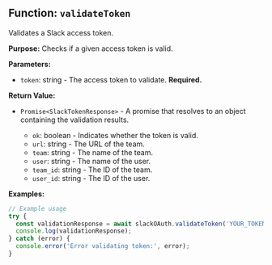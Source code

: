 ## Function: `validateToken`

Validates a Slack access token.

**Purpose:**
Checks if a given access token is valid.

**Parameters:**

- `token`: string - The access token to validate. **Required.**

**Return Value:**

- `Promise<SlackTokenResponse>` - A promise that resolves to an object containing the validation results.

  - `ok`: boolean - Indicates whether the token is valid.
  - `url`: string - The URL of the team.
  - `team`: string - The name of the team.
  - `user`: string - The name of the user.
  - `team_id`: string - The ID of the team.
  - `user_id`: string - The ID of the user.

**Examples:**

```typescript
// Example usage
try {
  const validationResponse = await slackOAuth.validateToken('YOUR_TOKEN');
  console.log(validationResponse);
} catch (error) {
  console.error('Error validating token:', error);
}
```